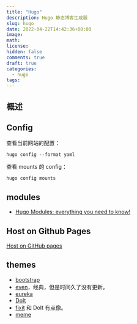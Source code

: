 ```yaml
---
title: "Hugo"
description: Hugo 静态博客生成器
slug: hugo
date: 2022-04-22T14:42:36+08:00
image:
math:
license:
hidden: false
comments: true
draft: true
categories:
  - hugo
tags:
---
```


## 概述

## Config

查看当前网站的配置：

```shell
hugo config --format yaml
```

查看 mounts 的 config：

```shell
hugo config mounts
```

## modules

- [Hugo Modules: everything you need to know!](https://www.thenewdynamic.com/article/hugo-modules-everything-from-imports-to-create/)

## Host on Github Pages

[Host on GitHub pages](https://gohugo.io/hosting-and-deployment/hosting-on-github/)

## themes

- [bootstrap](https://github.com/razonyang/hugo-theme-bootstrap)
- [even](https://github.com/olOwOlo/hugo-theme-even)，经典，但是时间久了没有更新。
- [eureka](https://github.com/wangchucheng/hugo-eureka)
- [DoIt](https://github.com/HEIGE-PCloud/DoIt)
- [fixit](https://github.com/hugo-fixit/FixIt) 和 DoIt 有点像。
- [meme](https://github.com/reuixiy/hugo-theme-meme)
